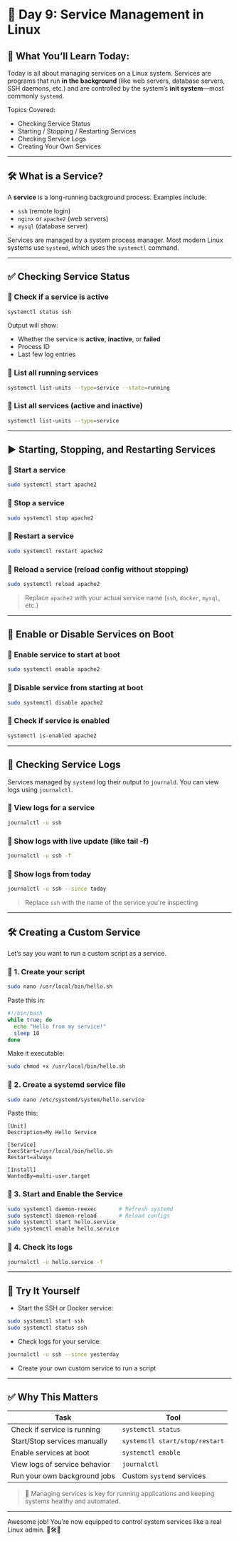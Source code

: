 # 📅 Day 9: Service Management in Linux

## 🧠 What You’ll Learn Today:
Today is all about managing services on a Linux system. Services are programs that run **in the background** (like web servers, database servers, SSH daemons, etc.) and are controlled by the system’s **init system**—most commonly `systemd`.

Topics Covered:
- Checking Service Status
- Starting / Stopping / Restarting Services
- Checking Service Logs
- Creating Your Own Services

---

## 🛠️ What is a Service?

A **service** is a long-running background process. Examples include:
- `ssh` (remote login)
- `nginx` or `apache2` (web servers)
- `mysql` (database server)

Services are managed by a system process manager. Most modern Linux systems use `systemd`, which uses the `systemctl` command.

---

## ✅ Checking Service Status

### 🔹 Check if a service is active
```bash
systemctl status ssh
```

Output will show:
- Whether the service is **active**, **inactive**, or **failed**
- Process ID
- Last few log entries

### 🔹 List all running services
```bash
systemctl list-units --type=service --state=running
```

### 🔹 List all services (active and inactive)
```bash
systemctl list-units --type=service
```

---

## ▶️ Starting, Stopping, and Restarting Services

### 🔹 Start a service
```bash
sudo systemctl start apache2
```

### 🔹 Stop a service
```bash
sudo systemctl stop apache2
```

### 🔹 Restart a service
```bash
sudo systemctl restart apache2
```

### 🔹 Reload a service (reload config without stopping)
```bash
sudo systemctl reload apache2
```

> Replace `apache2` with your actual service name (`ssh`, `docker`, `mysql`, etc.)

---

## 🔄 Enable or Disable Services on Boot

### 🔹 Enable service to start at boot
```bash
sudo systemctl enable apache2
```

### 🔹 Disable service from starting at boot
```bash
sudo systemctl disable apache2
```

### 🔹 Check if service is enabled
```bash
systemctl is-enabled apache2
```

---

## 📜 Checking Service Logs

Services managed by `systemd` log their output to `journald`. You can view logs using `journalctl`.

### 🔹 View logs for a service
```bash
journalctl -u ssh
```

### 🔹 Show logs with live update (like tail -f)
```bash
journalctl -u ssh -f
```

### 🔹 Show logs from today
```bash
journalctl -u ssh --since today
```

> Replace `ssh` with the name of the service you're inspecting

---

## 🛠️ Creating a Custom Service

Let’s say you want to run a custom script as a service.

### 🔹 1. Create your script
```bash
sudo nano /usr/local/bin/hello.sh
```

Paste this in:
```bash
#!/bin/bash
while true; do
  echo "Hello from my service!"
  sleep 10
done
```

Make it executable:
```bash
sudo chmod +x /usr/local/bin/hello.sh
```

### 🔹 2. Create a systemd service file
```bash
sudo nano /etc/systemd/system/hello.service
```

Paste this:
```
[Unit]
Description=My Hello Service

[Service]
ExecStart=/usr/local/bin/hello.sh
Restart=always

[Install]
WantedBy=multi-user.target
```

### 🔹 3. Start and Enable the Service
```bash
sudo systemctl daemon-reexec       # Refresh systemd
sudo systemctl daemon-reload       # Reload configs
sudo systemctl start hello.service
sudo systemctl enable hello.service
```

### 🔹 4. Check its logs
```bash
journalctl -u hello.service -f
```

---

## 🧪 Try It Yourself

- Start the SSH or Docker service:
```bash
sudo systemctl start ssh
sudo systemctl status ssh
```

- Check logs for your service:
```bash
journalctl -u ssh --since yesterday
```

- Create your own custom service to run a script

---

## ✅ Why This Matters

| Task | Tool |
|------|------|
| Check if service is running | `systemctl status` |
| Start/Stop services manually | `systemctl start/stop/restart` |
| Enable services at boot | `systemctl enable` |
| View logs of service behavior | `journalctl` |
| Run your own background jobs | Custom `systemd` services |

> 📌 Managing services is key for running applications and keeping systems healthy and automated.

---

Awesome job! You’re now equipped to control system services like a real Linux admin. 🧠🛠️🐧
